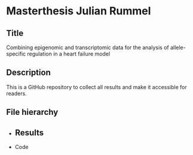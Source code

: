 # Masterthesis Julian Rummel
## Title
Combining epigenomic and transcriptomic data for the analysis of allele-specific regulation in a heart failure model

## Description
This is a GitHub repository to collect all results and make it accessible for readers.

## File hierarchy 
- Results
  - 
- Code


